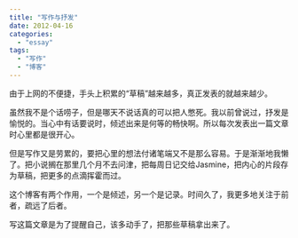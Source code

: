 ```yaml
---
title: "写作与抒发"
date: 2012-04-16
categories: 
  - "essay"
tags: 
  - "写作"
  - "博客"
---
```


由于上网的不便捷，手头上积累的“草稿”越来越多，真正发表的就越来越少。

虽然我不是个话唠子，但是哪天不说话真的可以把人憋死。我以前曾说过，抒发是愉悦的。当心中有话要说时，倾述出来是何等的畅快啊。所以每次发表出一篇文章时心里都是很开心。

但是写作又是劳累的，要把心里的想法付诸笔端又不是那么容易。于是渐渐地我懒了。把小说搁在那里几个月不去问津，把每周日记交给Jasmine，把内心的片段存为草稿，把更多的点滴挥霍而过。

这个博客有两个作用，一个是倾述，另一个是记录。时间久了，我更多地关注于前者，疏远了后者。

写这篇文章是为了提醒自己，该多动手了，把那些草稿拿出来了。
